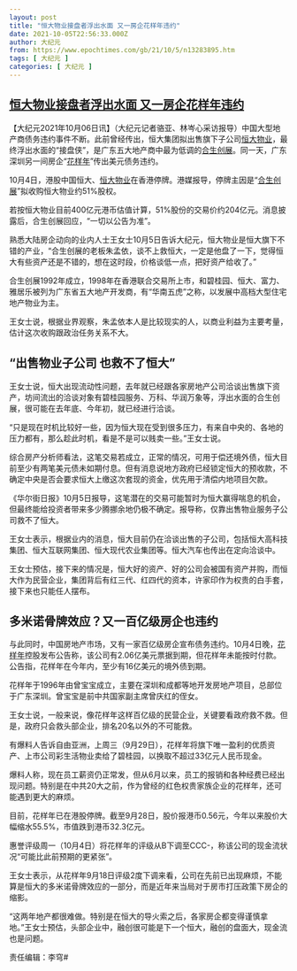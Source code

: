 ```yaml
---
layout: post
title: "恒大物业接盘者浮出水面 又一房企花样年违约"
date: 2021-10-05T22:56:33.000Z
author: 大纪元
from: https://www.epochtimes.com/gb/21/10/5/n13283895.htm
tags: [ 大纪元 ]
categories: [ 大纪元 ]
---
```

<!--1633474593000-->
[恒大物业接盘者浮出水面 又一房企花样年违约](https://www.epochtimes.com/gb/21/10/5/n13283895.htm)
------

<div>
<p>【大纪元2021年10月06日讯】（大纪元记者骆亚、林岑心采访报导）中国大型地产商债务违约事件不断。此前曾经传出，恒大集团拟出售旗下子公司<a href="https://www.epochtimes.com/gb/tag/%E6%81%92%E5%A4%A7%E7%89%A9%E4%B8%9A.html">恒大物业</a>，最终浮出水面的“接盘侠”，是广东五大地产商中最为低调的<a href="https://www.epochtimes.com/gb/tag/%E5%90%88%E7%94%9F%E5%88%9B%E5%B1%95.html">合生创展</a>。同一天，广东深圳另一间房企“<a href="https://www.epochtimes.com/gb/tag/%E8%8A%B1%E6%A0%B7%E5%B9%B4.html">花样年</a>”传出美元债务违约。</p><p>10月4日，港股中国恒大、<a href="https://www.epochtimes.com/gb/tag/%E6%81%92%E5%A4%A7%E7%89%A9%E4%B8%9A.html">恒大物业</a>在香港停牌。港媒报导，停牌主因是“<a href="https://www.epochtimes.com/gb/tag/%E5%90%88%E7%94%9F%E5%88%9B%E5%B1%95.html">合生创展</a>”拟收购恒大物业约51%股权。</p><p>若按恒大物业目前400亿元港币估值计算，51%股份的交易价约204亿元。消息披露后，合生创展回应，“一切以公告为准”。</p><p>熟悉大陆房企动向的业内人士王女士10月5日告诉大纪元，恒大物业是恒大旗下不错的产业，“合生创展的老板朱孟依，谈不上救恒大，一定是他盘了一下，觉得恒大有些资产还是不错的，想在这时段，价格谈低一点，把好资产给收了。”</p><p>合生创展1992年成立，1998年在香港联合交易所上市，和碧桂园、恒大、富力、雅居乐被列为广东省五大地产开发商，有“华南五虎”之称，以发展中高档大型住宅地产物业为主。</p><p>王女士说，根据业界观察，朱孟依本人是比较现实的人，以商业利益为主要考量，估计这次收购跟政治任务关系不大。</p><h2>“出售物业子公司 也救不了恒大”</h2><p>王女士说，恒大出现流动性问题，去年就已经跟各家房地产公司洽谈出售旗下资产，坊间流出的洽谈对象有碧桂园服务、万科、华润万象等，浮出水面的合生创展，很可能在去年底、今年初，就已经进行洽谈。</p><p>“只是现在时机比较好一些，因为恒大现在受到很多压力，有来自中央的、各地的压力都有，那么趁此时机，看是不是可以贱卖一些。”王女士说。</p><p>综合房产分析师看法，这笔交易若成立，正常的情况，可用于偿还境外债，恒大目前至少有两笔美元债未如期付息。但有消息说地方政府已经锁定恒大的预收款，不确定中央是否会要求恒大上缴这次套现的资金，优先用于清偿内地项目欠款。</p><p>《华尔街日报》10月5日报导，这笔潜在的交易可能暂时为恒大赢得喘息的机会，但最终能给投资者带来多少腾挪余地仍极不确定。报导称，仅靠出售物业服务子公司救不了恒大。</p><p>王女士表示，根据业内的消息，恒大目前仍在洽谈出售的子公司，包括恒大高科技集团、恒大互联网集团、恒大现代农业集团等。恒大汽车也传出在定向洽谈中。</p><p>王女士预估，接下来的情况是，恒大好的资产、好的公司会被国有资产并购，而恒大作为民营企业，集团背后有红三代、红四代的资本，许家印作为权贵的白手套，接下来也只能任人摆布。</p><h2>多米诺骨牌效应？又一百亿级房企也违约</h2><p>与此同时，中国房地产市场，又有一家百亿级房企宣布债务违约。10月4日晚，<a href="https://www.epochtimes.com/gb/tag/%E8%8A%B1%E6%A0%B7%E5%B9%B4.html">花样年</a>控股发布公告称，该公司有2.06亿美元票据到期，但花样年未能按时付款。公告指，花样年在今年内，至少有16亿美元的境外债到期。</p><p>花样年于1996年由曾宝宝成立，主要在深圳和成都等地开发房地产项目，总部位于广东深圳。曾宝宝是前中共国家副主席曾庆红的侄女。</p><p>王女士说，一般来说，像花样年这样百亿级的民营企业，关键要看政府救不救。但是，政府只会救头部企业，排名20名以外的不可能救。</p><p>有爆料人告诉自由亚洲，上周三（9月29日），花样年将旗下唯一盈利的优质资产、上市公司彩生活物业卖给了碧桂园，以换取不超过33亿元人民币现金。</p><p>爆料人称，现在员工薪资仍正常发，但从6月以来，员工的报销和各种经费已经出现问题。特别是在中共20大之前，作为曾经的红色权贵家族企业的花样年，还可能遇到更大的麻烦。</p><p>目前，花样年已在港股停牌。截至9月28日，股价报港币0.56元，今年以来股价大幅缩水55.5%，市值跌到港币32.3亿元。</p><p>惠誉评级周一（10月4日）将花样年的评级从B下调至CCC-，称该公司的现金流状况“可能比此前预期的更紧张”。</p><p>王女士表示，从花样年9月18日评级2度下调来看，公司在先前已出现麻烦，不能算是恒大的多米诺骨牌效应的一部分，而是近年来当局对于房市打压政策下房企的缩影。</p><p>“这两年地产都很难做。特别是在恒大的导火索之后，各家房企都变得谨慎拿地。”王女士预估，头部企业中，融创很可能是下一个恒大，融创的盘面大，现金流也是问题。</p><p>责任编辑：李穹#</p>
</div>
